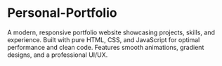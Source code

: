 # Personal-Portfolio
A modern, responsive portfolio website showcasing projects, skills, and experience. Built with pure HTML, CSS, and JavaScript for optimal performance and clean code. Features smooth animations, gradient designs, and a professional UI/UX.
